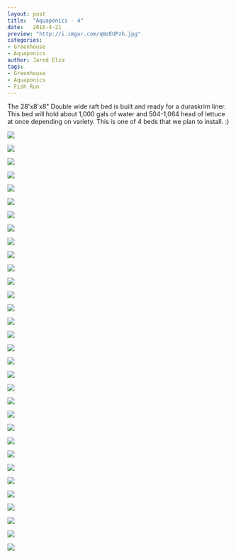 ```yaml
---
layout: post
title:  "Aquaponics - 4"
date:   2016-4-21
preview: "http://i.imgur.com/qWzEUPzh.jpg"
categories:
- Greenhouse
- Aquaponics
author: Jared Elza
tags: 
- Greenhouse
- Aquaponics
- Fish Run
---
```

The 28'x8'x8" Double wide raft bed is built and ready for a duraskrim liner. This bed will hold about 1,000 gals of water and 504-1,064 head of lettuce at once depending on variety. This is one of 4 beds that we plan to install. :)

[![](http://i.imgur.com/qWzEUPzh.jpg)](http://i.imgur.com/qWzEUPz.jpg)

[![](http://i.imgur.com/ux8JBbrh.jpg)](http://i.imgur.com/ux8JBbr.jpg)

[![](http://i.imgur.com/G0sLfgWh.jpg)](http://i.imgur.com/G0sLfgW.jpg)

[![](http://i.imgur.com/917rZlTh.jpg)](http://i.imgur.com/917rZlT.jpg)

[![](http://i.imgur.com/fqwai3ph.jpg)](http://i.imgur.com/fqwai3p.jpg)

[![](http://i.imgur.com/DnQjCMOh.jpg)](http://i.imgur.com/DnQjCMO.jpg)

[![](http://i.imgur.com/MDaYkcNh.jpg)](http://i.imgur.com/MDaYkcN.jpg)

[![](http://i.imgur.com/UbAFhIah.jpg)](http://i.imgur.com/UbAFhIa.jpg)

[![](http://i.imgur.com/qW1xaGrh.jpg)](http://i.imgur.com/qW1xaGr.jpg)

[![](http://i.imgur.com/mmGIf7Vh.jpg)](http://i.imgur.com/mmGIf7V.jpg)

[![](http://i.imgur.com/AHFhVwGh.jpg)](http://i.imgur.com/AHFhVwG.jpg)

[![](http://i.imgur.com/ZbHZUywh.jpg)](http://i.imgur.com/ZbHZUyw.jpg)

[![](http://i.imgur.com/upafbjYh.jpg)](http://i.imgur.com/upafbjY.jpg)

[![](http://i.imgur.com/naHMhAFh.jpg)](http://i.imgur.com/naHMhAF.jpg)

[![](http://i.imgur.com/MntvtJuh.jpg)](http://i.imgur.com/MntvtJu.jpg)

[![](http://i.imgur.com/5NXbirih.jpg)](http://i.imgur.com/5NXbiri.jpg)

[![](http://i.imgur.com/UnfDfO9h.jpg)](http://i.imgur.com/UnfDfO9.jpg)

[![](http://i.imgur.com/rw0P5Zhh.jpg)](http://i.imgur.com/rw0P5Zh.jpg)

[![](http://i.imgur.com/oxwbBfAh.jpg)](http://i.imgur.com/oxwbBfA.jpg)

[![](http://i.imgur.com/GXP7vX2h.jpg)](http://i.imgur.com/GXP7vX2.jpg)

[![](http://i.imgur.com/Obvr9Ckh.jpg)](http://i.imgur.com/Obvr9Ck.jpg)

[![](http://i.imgur.com/PQJape4h.jpg)](http://i.imgur.com/PQJape4.jpg)

[![](http://i.imgur.com/8yewNM4h.jpg)](http://i.imgur.com/8yewNM4.jpg)

[![](http://i.imgur.com/w9uPCpTh.jpg)](http://i.imgur.com/w9uPCpT.jpg)

[![](http://i.imgur.com/96ndYUAh.jpg)](http://i.imgur.com/96ndYUA.jpg)

[![](http://i.imgur.com/htkwcFSh.jpg)](http://i.imgur.com/htkwcFS.jpg)

[![](http://i.imgur.com/Q1hBh7dh.jpg)](http://i.imgur.com/Q1hBh7d.jpg)

[![](http://i.imgur.com/2G452zZh.jpg)](http://i.imgur.com/2G452zZ.jpg)

[![](http://i.imgur.com/VZ2BTEPh.jpg)](http://i.imgur.com/VZ2BTEP.jpg)

[![](http://i.imgur.com/qgytk0Rh.jpg)](http://i.imgur.com/qgytk0R.jpg)

[![](http://i.imgur.com/M7Tzk8Gh.jpg)](http://i.imgur.com/M7Tzk8G.jpg)

[![](http://i.imgur.com/FCIhry9h.jpg)](http://i.imgur.com/FCIhry9.jpg)

